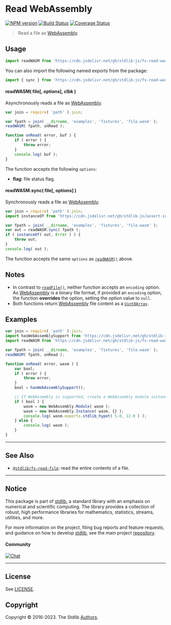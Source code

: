 <!--

@license Apache-2.0

Copyright (c) 2018 The Stdlib Authors.

Licensed under the Apache License, Version 2.0 (the "License");
you may not use this file except in compliance with the License.
You may obtain a copy of the License at

   http://www.apache.org/licenses/LICENSE-2.0

Unless required by applicable law or agreed to in writing, software
distributed under the License is distributed on an "AS IS" BASIS,
WITHOUT WARRANTIES OR CONDITIONS OF ANY KIND, either express or implied.
See the License for the specific language governing permissions and
limitations under the License.

-->

# Read WebAssembly

[![NPM version][npm-image]][npm-url] [![Build Status][test-image]][test-url] [![Coverage Status][coverage-image]][coverage-url] <!-- [![dependencies][dependencies-image]][dependencies-url] -->

> Read a file as [WebAssembly][webassembly].



<section class="usage">

## Usage

```javascript
import readWASM from 'https://cdn.jsdelivr.net/gh/stdlib-js/fs-read-wasm@deno/mod.js';
```

You can also import the following named exports from the package:

```javascript
import { sync } from 'https://cdn.jsdelivr.net/gh/stdlib-js/fs-read-wasm@deno/mod.js';
```

<a name="read-wasm"></a>

#### readWASM( file\[, options], clbk )

Asynchronously reads a file as [WebAssembly][webassembly].

```javascript
var join = require( 'path' ).join;

var fpath = join( __dirname, 'examples', 'fixtures', 'file.wasm' );
readWASM( fpath, onRead );

function onRead( error, buf ) {
    if ( error ) {
        throw error;
    }
    console.log( buf );
}
```

The function accepts the following `options`:

-   **flag**: file status flag.

#### readWASM.sync( file\[, options] )

Synchronously reads a file as [WebAssembly][webassembly].

```javascript
var join = require( 'path' ).join;
import instanceOf from 'https://cdn.jsdelivr.net/gh/stdlib-js/assert-instance-of@deno/mod.js';

var fpath = join( __dirname, 'examples', 'fixtures', 'file.wasm' );
var out = readWASM.sync( fpath );
if ( instanceOf( out, Error ) ) {
    throw out;
}
console.log( out );
```

The function accepts the same `options` as [`readWASM()`](#read-wasm) above.

</section>

<!-- /.usage -->

<section class="notes">

## Notes

-   In contrast to [`readFile()`][@stdlib/fs/read-file], neither function accepts an `encoding` option. As [WebAssembly][webassembly] is a binary file format, if provided an `encoding` option, the function **overrides** the option, setting the option value to `null`.
-   Both functions return [WebAssembly][webassembly] file content as a [`Uint8Array`][@stdlib/array/uint8].

</section>

<!-- /.notes -->

<section class="examples">

## Examples

<!-- eslint-disable no-undef -->

<!-- eslint no-undef: "error" -->

```javascript
var join = require( 'path' ).join;
import hasWebAssemblySupport from 'https://cdn.jsdelivr.net/gh/stdlib-js/assert-has-wasm-support@deno/mod.js';
import readWASM from 'https://cdn.jsdelivr.net/gh/stdlib-js/fs-read-wasm@deno/mod.js';

var fpath = join( __dirname, 'examples', 'fixtures', 'file.wasm' );
readWASM( fpath, onRead );

function onRead( error, wasm ) {
    var bool;
    if ( error ) {
        throw error;
    }
    bool = hasWebAssemblySupport();

    // If WebAssembly is supported, create a WebAssembly module instance...
    if ( bool ) {
        wasm = new WebAssembly.Module( wasm );
        wasm = new WebAssembly.Instance( wasm, {} );
        console.log( wasm.exports.stdlib_hypot( 5.0, 12.0 ) );
    } else {
        console.log( wasm );
    }
}
```

</section>

<!-- /.examples -->

<!-- Section for related `stdlib` packages. Do not manually edit this section, as it is automatically populated. -->

<section class="related">

* * *

## See Also

-   <span class="package-name">[`@stdlib/fs-read-file`][@stdlib/fs/read-file]</span><span class="delimiter">: </span><span class="description">read the entire contents of a file.</span>

</section>

<!-- /.related -->

<!-- Section for all links. Make sure to keep an empty line after the `section` element and another before the `/section` close. -->


<section class="main-repo" >

* * *

## Notice

This package is part of [stdlib][stdlib], a standard library with an emphasis on numerical and scientific computing. The library provides a collection of robust, high performance libraries for mathematics, statistics, streams, utilities, and more.

For more information on the project, filing bug reports and feature requests, and guidance on how to develop [stdlib][stdlib], see the main project [repository][stdlib].

#### Community

[![Chat][chat-image]][chat-url]

---

## License

See [LICENSE][stdlib-license].


## Copyright

Copyright &copy; 2016-2023. The Stdlib [Authors][stdlib-authors].

</section>

<!-- /.stdlib -->

<!-- Section for all links. Make sure to keep an empty line after the `section` element and another before the `/section` close. -->

<section class="links">

[npm-image]: http://img.shields.io/npm/v/@stdlib/fs-read-wasm.svg
[npm-url]: https://npmjs.org/package/@stdlib/fs-read-wasm

[test-image]: https://github.com/stdlib-js/fs-read-wasm/actions/workflows/test.yml/badge.svg?branch=main
[test-url]: https://github.com/stdlib-js/fs-read-wasm/actions/workflows/test.yml?query=branch:main

[coverage-image]: https://img.shields.io/codecov/c/github/stdlib-js/fs-read-wasm/main.svg
[coverage-url]: https://codecov.io/github/stdlib-js/fs-read-wasm?branch=main

<!--

[dependencies-image]: https://img.shields.io/david/stdlib-js/fs-read-wasm.svg
[dependencies-url]: https://david-dm.org/stdlib-js/fs-read-wasm/main

-->

[chat-image]: https://img.shields.io/gitter/room/stdlib-js/stdlib.svg
[chat-url]: https://gitter.im/stdlib-js/stdlib/

[stdlib]: https://github.com/stdlib-js/stdlib

[stdlib-authors]: https://github.com/stdlib-js/stdlib/graphs/contributors

[umd]: https://github.com/umdjs/umd
[es-module]: https://developer.mozilla.org/en-US/docs/Web/JavaScript/Guide/Modules

[deno-url]: https://github.com/stdlib-js/fs-read-wasm/tree/deno
[umd-url]: https://github.com/stdlib-js/fs-read-wasm/tree/umd
[esm-url]: https://github.com/stdlib-js/fs-read-wasm/tree/esm
[branches-url]: https://github.com/stdlib-js/fs-read-wasm/blob/main/branches.md

[stdlib-license]: https://raw.githubusercontent.com/stdlib-js/fs-read-wasm/main/LICENSE

[webassembly]: https://webassembly.org/

[@stdlib/fs/read-file]: https://github.com/stdlib-js/fs-read-file/tree/deno

[@stdlib/array/uint8]: https://github.com/stdlib-js/array-uint8/tree/deno

<!-- <related-links> -->

[@stdlib/fs/read-file]: https://github.com/stdlib-js/fs-read-file/tree/deno

<!-- </related-links> -->

</section>

<!-- /.links -->
